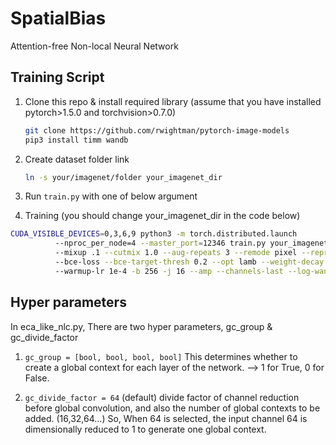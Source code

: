 # SpatialBias
Attention-free Non-local Neural Network

## Training Script

1. Clone this repo & install required library (assume that you have installed pytorch>1.5.0 and torchvision>0.7.0)

   ```bash
   git clone https://github.com/rwightman/pytorch-image-models
   pip3 install timm wandb
   ```

2. Create dataset folder link

   ```bash
   ln -s your/imagenet/folder your_imagenet_dir
   ```

3. Run `train.py` with one of below argument


4. Training (you should change your_imagenet_dir in the code below)
```bash
CUDA_VISIBLE_DEVICES=0,3,6,9 python3 -m torch.distributed.launch 
          --nproc_per_node=4 --master_port=12346 train.py your_imagenet_dir --model spatial_bias --aa rand-m7-mstd0.5-inc1 
          --mixup .1 --cutmix 1.0 --aug-repeats 3 --remode pixel --reprob 0.0 --crop-pct 0.95 --drop-path .05 --smoothing 0.0 
          --bce-loss --bce-target-thresh 0.2 --opt lamb --weight-decay .02 --sched cosine --epochs 300 --lr 3.5e-3 
          --warmup-lr 1e-4 -b 256 -j 16 --amp --channels-last --log-wandb --pin-mem
```


## Hyper parameters
In eca_like_nlc.py, There are two hyper parameters, gc_group & gc_divide_factor

1. `gc_group = [bool, bool, bool, bool]`
This determines whether to create a global context for each layer of the network.
--> 1 for True, 0 for False.

2. `gc_divide_factor = 64` (default)
divide factor of channel reduction before global convolution, and also the number of global contexts to be added. (16,32,64...)
So, When 64 is selected, the input channel 64 is dimensionally reduced to 1 to generate one global context.
